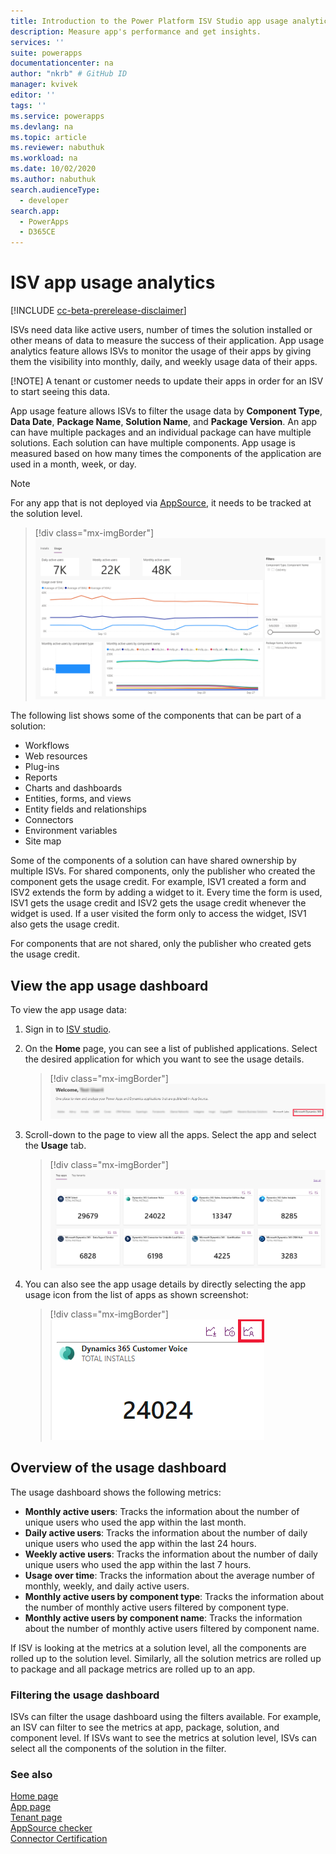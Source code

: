 ```yaml
---
title: Introduction to the Power Platform ISV Studio app usage analytics| Microsoft Docs
description: Measure app's performance and get insights.
services: ''
suite: powerapps
documentationcenter: na
author: "nkrb" # GitHub ID
manager: kvivek
editor: ''
tags: ''
ms.service: powerapps
ms.devlang: na
ms.topic: article
ms.reviewer: nabuthuk
ms.workload: na
ms.date: 10/02/2020
ms.author: nabuthuk
search.audienceType: 
  - developer
search.app: 
  - PowerApps
  - D365CE
---
```


# ISV app usage analytics

[!INCLUDE [cc-beta-prerelease-disclaimer](../../includes/cc-beta-prerelease-disclaimer.md)]

ISVs need data like active users, number of times the solution installed or other means of data to measure the success of their application. App usage analytics feature allows ISVs to monitor the usage of their apps by giving them the visibility into monthly, daily, and weekly usage data of their apps. 

[!NOTE]
A tenant or customer needs to update their apps in order for an ISV to start seeing this data.

App usage feature allows ISVs to filter the usage data by **Component Type**, **Data Date**, **Package Name**, **Solution Name**, and **Package Version**. An app can have multiple packages and an individual package can have multiple solutions. Each solution can have multiple components. App usage is measured based on how many times the components of the application are used in a month, week, or day. 

> [!NOTE]
> For any app that is not deployed via [AppSource](https://appsource.microsoft.com), it needs to be tracked at the solution level.   

> [!div class="mx-imgBorder"]
> ![Usage dashboard](media/isv-app-usage-analytics-report.png "Usage dashboard")

The following list shows some of the components that can be part of a solution:
 
- Workflows
- Web resources
- Plug-ins
- Reports
- Charts and dashboards
- Entities, forms, and views
- Entity fields and relationships
- Connectors
- Environment variables
- Site map

Some of the components of a solution can have shared ownership by multiple ISVs. For shared components, only the publisher who created the component gets the usage credit. For example, ISV1 created a form and ISV2 extends the form by adding a widget to it. Every time the form is used, ISV1 gets the usage credit and ISV2 gets the usage credit whenever the widget is used. If a user visited the form only to access the widget, ISV1 also gets the usage credit.

For components that are not shared, only the publisher who created gets the usage credit. 

## View the app usage dashboard

To view the app usage data:

1. Sign in to [ISV studio](https://aka.ms/ISVStudio/).
1. On the **Home** page, you can see a list of published applications. Select the desired application for which you want to see the usage details. 

   > [!div class="mx-imgBorder"]
   > ![Home page](media/isv-home-page-list-apps.png "Home page")
   
1. Scroll-down to the page to view all the apps. Select the app and select the **Usage** tab.

   > [!div class="mx-imgBorder"]
   > ![List of top apps](media/isv-top-apps.png "List of top apps")

1. You can also see the app usage details by directly selecting the app usage icon from the list of apps as shown  screenshot:

   > [!div class="mx-imgBorder"]
   > ![Usage icon](media/isv-select-app-to-see-details.png "Usage icon")

## Overview of the usage dashboard

The usage dashboard shows the following metrics:

- **Monthly active users**: Tracks the information about the number of unique users who used the app within the last month.
- **Daily active users**: Tracks the information about the number of daily unique users who used the app within the last 24 hours.
- **Weekly active users**: Tracks the information about the number of daily unique users who used the app within the last 7 hours.
- **Usage over time**: Tracks the information about the average number of monthly, weekly, and daily active users.
- **Monthly active users by component type**: Tracks the information about the number of monthly active users filtered by component type.
- **Monthly active users by component name**: Tracks the information about the number of monthly active users filtered by component name.

If ISV is looking at the metrics at a solution level, all the components are rolled up to the solution level. Similarly, all the solution metrics are rolled up to package and all package metrics are rolled up to an app. 

### Filtering the usage dashboard

ISVs can filter the usage dashboard using the filters available. For example, an ISV can filter to see the metrics at app, package, solution, and component level. If ISVs want to see the metrics at solution level, ISVs can select all the components of the solution in the filter.  

### See also

[Home page](isv-app-management-homepage.md)  
[App page](isv-app-management-apppage.md)<br/> 
[Tenant page](isv-app-management-tenantpage.md)<br/>
[AppSource checker](isv-app-management-appsource-checker.md)<br/>
[Connector Certification](isv-app-management-certification.md)
